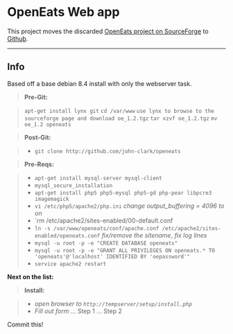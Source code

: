 OpenEats Web app
===================


This project moves the discarded [OpenEats project on SourceForge](https://sourceforge.net/projects/openeats/) to [Github](https://github.com/john-clark/openeats).

----------

Info
----

Based off a base debian 8.4 install with only the webserver task.

> **Pre-Git:**

> `apt-get install lynx git`
> `cd /var/www`
> `use lynx to browse to the sourceforge page and download oe_1.2.tgz`
> `tar xzvf oe_1.2.tgz`
> `mv oe_1.2 openeats`

> **Post-Git:**

> - `git clone http://github.com/john-clark/openeats`

> **Pre-Reqs:**

> - `apt-get install mysql-server mysql-client`
> - `mysql_secure_installation`
> - `apt-get install php5 php5-mysql php5-gd php-pear libpcre3 imagemagick`
> - `vi /etc/php5/apache2/php.ini`
> *change output_buffering = 4096 to on*
> - `rm /etc/apache2/sites-enabled/00-default.conf
> - `ln -s /var/www/openeats/conf/apache.conf /etc/apache2/sites-enabled/openeats.conf`
> *fix/remove the sitename*, 
> *fix log lines*
> - `mysql -u root -p -e "CREATE DATABASE openeats"`
> - `mysql -u root -p -e "GRANT ALL PRIVILEGES ON openeats.* TO 'openeats'@'localhost' IDENTIFIED BY 'oepassword'"`
> - `service apache2 restart`

**Next on the list:**

> **Install:**

> - *open browser to `http://tempserver/setup/install.php`*
> - *Fill out form*
> ... Step 1
> ... Step 2


Commit this!
